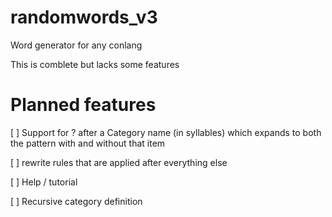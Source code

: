# randomwords_v3
Word generator for any conlang

This is comblete but lacks some features

# Planned features
[ ] Support for ? after a Category name (in syllables) which expands to both the pattern with and without that item

[ ] rewrite rules that are applied after everything else

[ ] Help / tutorial

[ ] Recursive category definition
